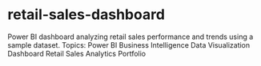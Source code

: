 # retail-sales-dashboard
Power BI dashboard analyzing retail sales performance and trends using a sample dataset. Topics: Power BI Business Intelligence Data Visualization Dashboard Retail Sales Analytics Portfolio
